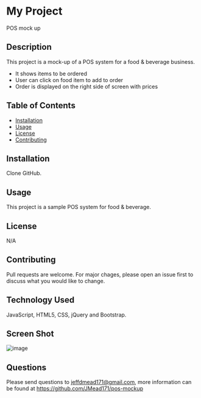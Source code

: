 # My Project
POS mock up

## Description
This project is a mock-up of a POS system for a food & beverage business.
- It shows items to be ordered
- User can click on food item to add to order
- Order is displayed on the right side of screen with prices


  
## Table of Contents
  
  * [Installation](#installation)
  * [Usage](#usage)
  * [License](#license)
  * [Contributing](#contributing)
  

## Installation
Clone GitHub.
  
  
## Usage 
This project is a sample POS system for food & beverage.


## License
N/A 
  

## Contributing
Pull requests are welcome. For major chages, please open an issue first to discuss what you would like to change.
  

## Technology Used
JavaScript, HTML5, CSS, jQuery and Bootstrap.


## Screen Shot
  ![image](https://user-images.githubusercontent.com/64744763/108269572-2e147080-713c-11eb-9958-30730d96ed66.png)


## Questions
Please send questions to jeffdmead171@gmail.com, more information can be found at https://github.com/JMead171/pos-mockup